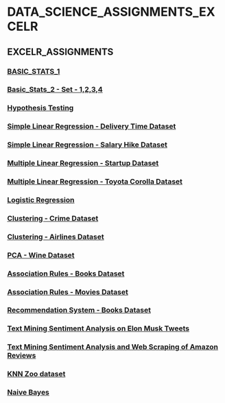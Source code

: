 # DATA_SCIENCE_ASSIGNMENTS_EXCELR

## EXCELR_ASSIGNMENTS

### [BASIC_STATS_1](https://gist.github.com/ZakeerS/debc1adf49d27ac60b4b7e8b3078f752)

### [Basic_Stats_2 - Set - 1,2,3,4](https://gist.github.com/ZakeerS/89fb74c94f2edd6d285bf829a8b8c0d3)

### [Hypothesis Testing](https://gist.github.com/ZakeerS/6916721268ae62deaaf3349c57389ff3)

### [Simple Linear Regression - Delivery Time Dataset](https://gist.github.com/ZakeerS/c0f9ead17096c5dcf5473413ae8a8720)

### [Simple Linear Regression - Salary Hike Dataset](https://gist.github.com/ZakeerS/bc791ede20125d73e0c98a83c575e393)

### [Multiple Linear Regression - Startup Dataset](https://gist.github.com/ZakeerS/dde07ca8b7e624513ea2e6c01c3a3b6b)

### [Multiple Linear Regression - Toyota Corolla Dataset](https://gist.github.com/ZakeerS/e4f95bd6abdc32f2bd0a8c561a07344a)

### [Logistic Regression](https://gist.github.com/ZakeerS/1c81d61364bd9d0d1573b259a6cc9355)

### [Clustering - Crime Dataset](https://gist.github.com/ZakeerS/89e06ff020752fc01180e148142dd548)

### [Clustering - Airlines Dataset](https://gist.github.com/ZakeerS/d01b0d68dc26d757f33fcddd3efb4b11)

### [PCA - Wine Dataset](https://gist.github.com/ZakeerS/96087a621dac2200340f5aeae20fd005)

### [Association Rules - Books Dataset](https://gist.github.com/ZakeerS/86a1c4131d39b3e177278abe91132371)

### [Association Rules - Movies Dataset](https://gist.github.com/ZakeerS/4a5a2e516e5a133b3eb7ce1c6346ce93)

### [Recommendation System - Books Dataset](https://gist.github.com/ZakeerS/667744afd06439145be30c7a0c544e3d)

### [Text Mining Sentiment Analysis on Elon Musk Tweets](https://gist.github.com/ZakeerS/389046f9bd9ad638a1b51f04a13b7301)

### [Text Mining Sentiment Analysis and Web Scraping of Amazon Reviews](https://gist.github.com/ZakeerS/3ffaec1f6fad67d0c243360556440f6f)

### [KNN Zoo dataset](https://gist.github.com/ZakeerS/3533e73d43752e4dfb2269728477894b)







### [Naive Bayes](https://gist.github.com/ZakeerS/3986098b91e2f5e60f7f338c9deba896)
